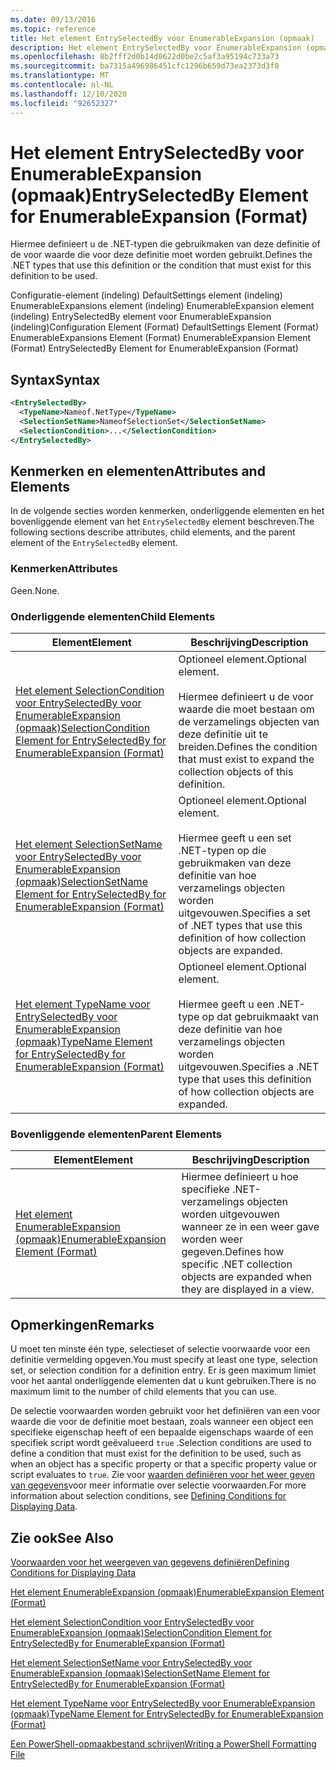 ```yaml
---
ms.date: 09/13/2016
ms.topic: reference
title: Het element EntrySelectedBy voor EnumerableExpansion (opmaak)
description: Het element EntrySelectedBy voor EnumerableExpansion (opmaak)
ms.openlocfilehash: 8b2fff2d0b14d0622d0be2c5af3a95194c733a73
ms.sourcegitcommit: ba7315a496986451cfc1296b659d73ea2373d3f0
ms.translationtype: MT
ms.contentlocale: nl-NL
ms.lasthandoff: 12/10/2020
ms.locfileid: "92652327"
---
```

# <a name="entryselectedby-element-for-enumerableexpansion-format"></a><span data-ttu-id="19438-103">Het element EntrySelectedBy voor EnumerableExpansion (opmaak)</span><span class="sxs-lookup"><span data-stu-id="19438-103">EntrySelectedBy Element for EnumerableExpansion (Format)</span></span>

<span data-ttu-id="19438-104">Hiermee definieert u de .NET-typen die gebruikmaken van deze definitie of de voor waarde die voor deze definitie moet worden gebruikt.</span><span class="sxs-lookup"><span data-stu-id="19438-104">Defines the .NET types that use this definition or the condition that must exist for this definition to be used.</span></span>

<span data-ttu-id="19438-105">Configuratie-element (indeling) DefaultSettings element (indeling) EnumerableExpansions element (indeling) EnumerableExpansion element (indeling) EntrySelectedBy element voor EnumerableExpansion (indeling)</span><span class="sxs-lookup"><span data-stu-id="19438-105">Configuration Element (Format) DefaultSettings Element (Format) EnumerableExpansions Element (Format) EnumerableExpansion Element (Format) EntrySelectedBy Element for EnumerableExpansion (Format)</span></span>

## <a name="syntax"></a><span data-ttu-id="19438-106">Syntax</span><span class="sxs-lookup"><span data-stu-id="19438-106">Syntax</span></span>

```xml
<EntrySelectedBy>
  <TypeName>Nameof.NetType</TypeName>
  <SelectionSetName>NameofSelectionSet</SelectionSetName>
  <SelectionCondition>...</SelectionCondition>
</EntrySelectedBy>
```

## <a name="attributes-and-elements"></a><span data-ttu-id="19438-107">Kenmerken en elementen</span><span class="sxs-lookup"><span data-stu-id="19438-107">Attributes and Elements</span></span>

<span data-ttu-id="19438-108">In de volgende secties worden kenmerken, onderliggende elementen en het bovenliggende element van het `EntrySelectedBy` element beschreven.</span><span class="sxs-lookup"><span data-stu-id="19438-108">The following sections describe attributes, child elements, and the parent element of the `EntrySelectedBy` element.</span></span>

### <a name="attributes"></a><span data-ttu-id="19438-109">Kenmerken</span><span class="sxs-lookup"><span data-stu-id="19438-109">Attributes</span></span>

<span data-ttu-id="19438-110">Geen.</span><span class="sxs-lookup"><span data-stu-id="19438-110">None.</span></span>

### <a name="child-elements"></a><span data-ttu-id="19438-111">Onderliggende elementen</span><span class="sxs-lookup"><span data-stu-id="19438-111">Child Elements</span></span>

|<span data-ttu-id="19438-112">Element</span><span class="sxs-lookup"><span data-stu-id="19438-112">Element</span></span>|<span data-ttu-id="19438-113">Beschrijving</span><span class="sxs-lookup"><span data-stu-id="19438-113">Description</span></span>|
|-------------|-----------------|
|[<span data-ttu-id="19438-114">Het element SelectionCondition voor EntrySelectedBy voor EnumerableExpansion (opmaak)</span><span class="sxs-lookup"><span data-stu-id="19438-114">SelectionCondition Element for EntrySelectedBy for EnumerableExpansion (Format)</span></span>](./selectioncondition-element-for-entryselectedby-for-enumerableexpansion-format.md)|<span data-ttu-id="19438-115">Optioneel element.</span><span class="sxs-lookup"><span data-stu-id="19438-115">Optional element.</span></span><br /><br /> <span data-ttu-id="19438-116">Hiermee definieert u de voor waarde die moet bestaan om de verzamelings objecten van deze definitie uit te breiden.</span><span class="sxs-lookup"><span data-stu-id="19438-116">Defines the condition that must exist to expand the collection objects of this definition.</span></span>|
|[<span data-ttu-id="19438-117">Het element SelectionSetName voor EntrySelectedBy voor EnumerableExpansion (opmaak)</span><span class="sxs-lookup"><span data-stu-id="19438-117">SelectionSetName Element for EntrySelectedBy for EnumerableExpansion (Format)</span></span>](./selectionsetname-element-for-entryselectedby-for-enumerableexpansion-format.md)|<span data-ttu-id="19438-118">Optioneel element.</span><span class="sxs-lookup"><span data-stu-id="19438-118">Optional element.</span></span><br /><br /> <span data-ttu-id="19438-119">Hiermee geeft u een set .NET-typen op die gebruikmaken van deze definitie van hoe verzamelings objecten worden uitgevouwen.</span><span class="sxs-lookup"><span data-stu-id="19438-119">Specifies a set of .NET types that use this definition of how collection objects are expanded.</span></span>|
|[<span data-ttu-id="19438-120">Het element TypeName voor EntrySelectedBy voor EnumerableExpansion (opmaak)</span><span class="sxs-lookup"><span data-stu-id="19438-120">TypeName Element for EntrySelectedBy for EnumerableExpansion (Format)</span></span>](./typename-element-for-entryselectedby-for-enumerableexpansion-format.md)|<span data-ttu-id="19438-121">Optioneel element.</span><span class="sxs-lookup"><span data-stu-id="19438-121">Optional element.</span></span><br /><br /> <span data-ttu-id="19438-122">Hiermee geeft u een .NET-type op dat gebruikmaakt van deze definitie van hoe verzamelings objecten worden uitgevouwen.</span><span class="sxs-lookup"><span data-stu-id="19438-122">Specifies a .NET type that uses this definition of how collection objects are expanded.</span></span>|

### <a name="parent-elements"></a><span data-ttu-id="19438-123">Bovenliggende elementen</span><span class="sxs-lookup"><span data-stu-id="19438-123">Parent Elements</span></span>

|<span data-ttu-id="19438-124">Element</span><span class="sxs-lookup"><span data-stu-id="19438-124">Element</span></span>|<span data-ttu-id="19438-125">Beschrijving</span><span class="sxs-lookup"><span data-stu-id="19438-125">Description</span></span>|
|-------------|-----------------|
|[<span data-ttu-id="19438-126">Het element EnumerableExpansion (opmaak)</span><span class="sxs-lookup"><span data-stu-id="19438-126">EnumerableExpansion Element (Format)</span></span>](./enumerableexpansion-element-format.md)|<span data-ttu-id="19438-127">Hiermee definieert u hoe specifieke .NET-verzamelings objecten worden uitgevouwen wanneer ze in een weer gave worden weer gegeven.</span><span class="sxs-lookup"><span data-stu-id="19438-127">Defines how specific .NET collection objects are expanded when they are displayed in a view.</span></span>|

## <a name="remarks"></a><span data-ttu-id="19438-128">Opmerkingen</span><span class="sxs-lookup"><span data-stu-id="19438-128">Remarks</span></span>

<span data-ttu-id="19438-129">U moet ten minste één type, selectieset of selectie voorwaarde voor een definitie vermelding opgeven.</span><span class="sxs-lookup"><span data-stu-id="19438-129">You must specify at least one type, selection set, or selection condition for a definition entry.</span></span> <span data-ttu-id="19438-130">Er is geen maximum limiet voor het aantal onderliggende elementen dat u kunt gebruiken.</span><span class="sxs-lookup"><span data-stu-id="19438-130">There is no maximum limit to the number of child elements that you can use.</span></span>

<span data-ttu-id="19438-131">De selectie voorwaarden worden gebruikt voor het definiëren van een voor waarde die voor de definitie moet bestaan, zoals wanneer een object een specifieke eigenschap heeft of een bepaalde eigenschaps waarde of een specifiek script wordt geëvalueerd `true` .</span><span class="sxs-lookup"><span data-stu-id="19438-131">Selection conditions are used to define a condition that must exist for the definition to be used, such as when an object has a specific property or that a specific property value or script evaluates to `true`.</span></span> <span data-ttu-id="19438-132">Zie voor [waarden definiëren voor het weer geven van gegevens](./defining-conditions-for-displaying-data.md)voor meer informatie over selectie voorwaarden.</span><span class="sxs-lookup"><span data-stu-id="19438-132">For more information about selection conditions, see [Defining Conditions for Displaying Data](./defining-conditions-for-displaying-data.md).</span></span>

## <a name="see-also"></a><span data-ttu-id="19438-133">Zie ook</span><span class="sxs-lookup"><span data-stu-id="19438-133">See Also</span></span>

[<span data-ttu-id="19438-134">Voorwaarden voor het weergeven van gegevens definiëren</span><span class="sxs-lookup"><span data-stu-id="19438-134">Defining Conditions for Displaying Data</span></span>](./defining-conditions-for-displaying-data.md)

[<span data-ttu-id="19438-135">Het element EnumerableExpansion (opmaak)</span><span class="sxs-lookup"><span data-stu-id="19438-135">EnumerableExpansion Element (Format)</span></span>](./enumerableexpansion-element-format.md)

[<span data-ttu-id="19438-136">Het element SelectionCondition voor EntrySelectedBy voor EnumerableExpansion (opmaak)</span><span class="sxs-lookup"><span data-stu-id="19438-136">SelectionCondition Element for EntrySelectedBy for EnumerableExpansion (Format)</span></span>](./selectioncondition-element-for-entryselectedby-for-enumerableexpansion-format.md)

[<span data-ttu-id="19438-137">Het element SelectionSetName voor EntrySelectedBy voor EnumerableExpansion (opmaak)</span><span class="sxs-lookup"><span data-stu-id="19438-137">SelectionSetName Element for EntrySelectedBy for EnumerableExpansion (Format)</span></span>](./selectionsetname-element-for-entryselectedby-for-enumerableexpansion-format.md)

[<span data-ttu-id="19438-138">Het element TypeName voor EntrySelectedBy voor EnumerableExpansion (opmaak)</span><span class="sxs-lookup"><span data-stu-id="19438-138">TypeName Element for EntrySelectedBy for EnumerableExpansion (Format)</span></span>](./typename-element-for-entryselectedby-for-enumerableexpansion-format.md)

[<span data-ttu-id="19438-139">Een PowerShell-opmaakbestand schrijven</span><span class="sxs-lookup"><span data-stu-id="19438-139">Writing a PowerShell Formatting File</span></span>](./writing-a-powershell-formatting-file.md)

